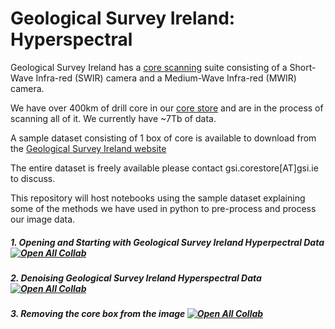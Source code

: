 # Geological Survey Ireland: Hyperspectral

Geological Survey Ireland has a [core scanning](https://www.gsi.ie/en-ie/more-on-us/facilities/Pages/Core-Scanning.aspx) suite consisting of a Short-Wave Infra-red (SWIR) camera and a Medium-Wave Infra-red (MWIR) camera.

We have over 400km of drill core in our [core store](https://www.gsi.ie/en-ie/more-on-us/facilities/Pages/Core-store.aspx) and are in the process of scanning all of it. We currently have ~7Tb of data.

A sample dataset consisting of 1 box of core is available to download from the [Geological Survey Ireland website](https://www.gsi.ie/en-ie/data-and-maps/Pages/Bedrock.aspx#Hyper)

The entire dataset is freely available please contact gsi.corestore[AT]gsi.ie to discuss.

This repository will host notebooks using the sample dataset explaining some of the methods we have used in python to pre-process and process our image data.

##### 1. Opening and Starting with Geological Survey Ireland Hyperpectral Data           [![Open All Collab](https://colab.research.google.com/assets/colab-badge.svg)](https://colab.research.google.com/github/Geological-Survey-Ireland/Hyperspectral/blob/main/1_Opening_and_Starting_with_GSI_Hyperpectral_Data.ipynb)

##### 2. Denoising Geological Survey Ireland Hyperspectral Data      [![Open All Collab](https://colab.research.google.com/assets/colab-badge.svg)](https://colab.research.google.com/github/Geological-Survey-Ireland/Hyperspectral/blob/main/2_Denoising_GSI_Hyperspectral_Data.ipynb)

##### 3. Removing the core box from the image    [![Open All Collab](https://colab.research.google.com/assets/colab-badge.svg)](https://colab.research.google.com/github/Geological-Survey-Ireland/Hyperspectral/blob/main/3_Removing_the_core_box_from_the_image.ipynb)
